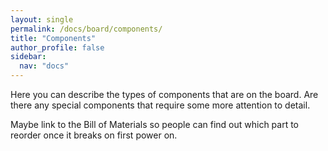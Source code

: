 ```yaml
---
layout: single
permalink: /docs/board/components/
title: "Components"
author_profile: false
sidebar:
  nav: "docs"
---
```

Here you can describe the types of components that are on the board. Are there any special components that require some more attention to detail.

Maybe link to the Bill of Materials so people can find out which part to reorder once it breaks on first power on.